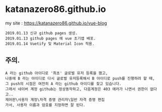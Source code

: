 # katanazero86.github.io

my site : https://katanazero86.github.io/vue-blog

```
2019.01.13 신규 github pages 생성.
2019.01.13 github pages 에 vue 초기앱 배포. 
2019.01.14 Vuetify 및 Material Icon 적용.
```

## 주의.

```
A 라는 github 아이디로 '최초' 글로벌 유저 등록을 했고,
나중에 B 라는 아이디로 다시 글로벌 유저등록해서 B 아이디로 push를 진행하려 할 때,
그 push의 시점은 여전히 A 라는 github 아이디를 찾고 있습니다.
그래서 네이버 계정 github는 정상동작하고, 다음계정은 403 에러가 나면서 권한이 없다고..
제어판\사용자 계정\자격 증명 관리자\일반 자격 증명 편집
가서, 사용자 이름과 암호를 지정하면 잘 된다.
```

